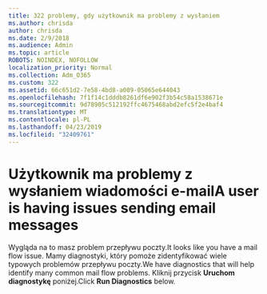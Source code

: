 ```yaml
---
title: 322 problemy, gdy użytkownik ma problemy z wysłaniem
ms.author: chrisda
author: chrisda
ms.date: 2/9/2018
ms.audience: Admin
ms.topic: article
ROBOTS: NOINDEX, NOFOLLOW
localization_priority: Normal
ms.collection: Adm_O365
ms.custom: 322
ms.assetid: 66c651d2-7e58-4bd8-a009-05065e644043
ms.openlocfilehash: 7f1f14c1dddb8261df6e902f3b54c58a1538671e
ms.sourcegitcommit: 9d78905c512192ffc4675468abd2efc5f2e4baf4
ms.translationtype: MT
ms.contentlocale: pl-PL
ms.lasthandoff: 04/23/2019
ms.locfileid: "32409761"
---
```

# <a name="a-user-is-having-issues-sending-email-messages"></a><span data-ttu-id="49d98-102">Użytkownik ma problemy z wysłaniem wiadomości e-mail</span><span class="sxs-lookup"><span data-stu-id="49d98-102">A user is having issues sending email messages</span></span>

<span data-ttu-id="49d98-103">Wygląda na to masz problem przepływu poczty.</span><span class="sxs-lookup"><span data-stu-id="49d98-103">It looks like you have a mail flow issue.</span></span> <span data-ttu-id="49d98-104">Mamy diagnostyki, który pomoże zidentyfikować wiele typowych problemów przepływu poczty.</span><span class="sxs-lookup"><span data-stu-id="49d98-104">We have diagnostics that will help identify many common mail flow problems.</span></span> <span data-ttu-id="49d98-105">Kliknij przycisk **Uruchom diagnostykę** poniżej.</span><span class="sxs-lookup"><span data-stu-id="49d98-105">Click **Run Diagnostics** below.</span></span>
